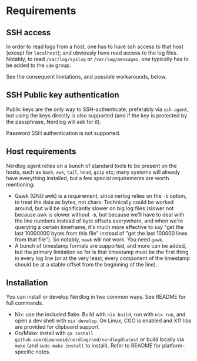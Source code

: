 # Requirements

## SSH access

In order to read logs from a host, one has to have ssh access to that host (except for `localhost`); and obviously have read access to the log files. Notably, to read `/var/log/syslog` or `/var/log/messages`, one typically has to be added to the `adm` group.

See the consequent limitations, and possible workarounds, below.

## SSH Public key authentication

Public keys are the only way to SSH-authenticate; preferably via `ssh-agent`, but using the keys directly is also supported (and if the key is protected by the passphrase, Nerdlog will ask for it).

Password SSH authentication is not supported.

## Host requirements

Nerdlog agent relies on a bunch of standard tools to be present on the hosts, such as `bash`, `awk`, `tail`, `head`, `gzip` etc; many systems will already have everything installed, but a few special requirements are worth mentioning:

  * Gawk (GNU awk) is a requirement, since nerlog relies on the `-b` option, to treat the data as bytes, not chars. Technically could be worked around, but will be significantly slower on big log files (slower not because awk is slower without `-b`, but because we'll have to deal with the line numbers instead of byte offsets everywhere, and when we're querying a certain timeframe, it's much more effective to say "get the last 10000000 bytes from this file" instead of "get the last 100000 lines from that file"). So notably, `mawk` will not work. You need `gawk`.
  * A bunch of timestamp formats are supported, and more can be added, but the primary limitation so far is that timestamp must be the first thing in every log line (or at the very least, every component of the timestamp should be at a stable offset from the beginning of the line).

## Installation

You can install or develop Nerdlog in two common ways. See README for full commands.

- Nix: use the included flake. Build with `nix build`, run with `nix run`, and open a dev shell with `nix develop`. On Linux, CGO is enabled and X11 libs are provided for clipboard support.
- Go/Make: install with `go install github.com/dimonomid/nerdlog/cmd/nerdlog@latest` or build locally via `make` (and `sudo make install` to install). Refer to README for platform-specific notes.
